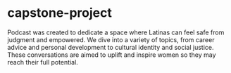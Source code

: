 # capstone-project
Podcast was created to dedicate a space where Latinas can feel safe from judgment and empowered. We dive into a variety of topics, from career advice and personal development to cultural identity and social justice. These conversations are aimed to uplift and inspire women so they may reach their full potential.
